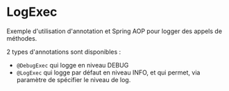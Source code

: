 # LogExec

Exemple d'utilisation d'annotation et Spring AOP pour logger des appels de méthodes.

2 types d'annotations sont disponibles : 

- `@DebugExec` qui logge en niveau DEBUG
- `@LogExec` qui logge par défaut en niveau INFO, et qui permet, via paramètre de spécifier le niveau de log.





